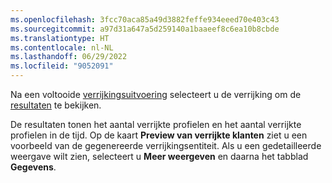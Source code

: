 ```yaml
---
ms.openlocfilehash: 3fcc70aca85a49d3882feffe934eeed70e403c43
ms.sourcegitcommit: a97d31a647a5d259140a1baaeef8c6ea10b8cbde
ms.translationtype: HT
ms.contentlocale: nl-NL
ms.lasthandoff: 06/29/2022
ms.locfileid: "9052091"
---
```

Na een voltooide [verrijkingsuitvoering](../enrichment-hub.md#run-or-refresh-enrichments) selecteert u de verrijking om de [resultaten](../enrichment-hub.md#view-enrichment-results) te bekijken. 

De resultaten tonen het aantal verrijkte profielen en het aantal verrijkte profielen in de tijd. Op de kaart **Preview van verrijkte klanten** ziet u een voorbeeld van de gegenereerde verrijkingsentiteit. Als u een gedetailleerde weergave wilt zien, selecteert u **Meer weergeven** en daarna het tabblad **Gegevens**.

